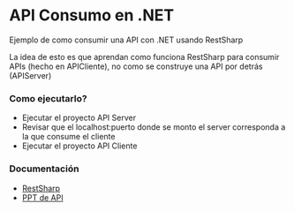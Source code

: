 # API Consumo en .NET
Ejemplo de como consumir una API con .NET usando RestSharp

La idea de esto es que aprendan como funciona RestSharp para consumir APIs (hecho en APICliente), no como se construye una API por detrás (APIServer)

### Como ejecutarlo?

- Ejecutar el proyecto API Server
- Revisar que el localhost:puerto donde se monto el server corresponda a la que consume el cliente
- Ejecutar el proyecto API Cliente

### Documentación

- [RestSharp](http://restsharp.org/)
- [PPT de API](https://docs.google.com/presentation/d/1GDsFDbAnW3Uj70giYhsGrOGTPkRKPW0USJeRN8z7oxE/edit?usp=sharing)